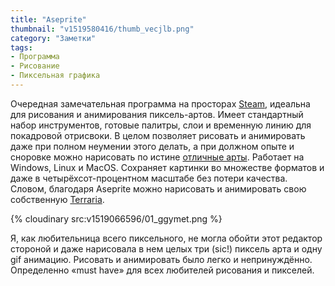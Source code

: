 ```yaml
---
title: "Aseprite"
thumbnail: "v1519580416/thumb_vecjlb.png"
category: "Заметки"
tags:
- Программа
- Рисование
- Пиксельная графика
---
```


Очередная замечательная программа на просторах [Steam][1], идеальна для рисования и анимирования пиксель-артов. Имеет стандартный набор инструментов, готовые палитры, слои и временную линию для покадровой отрисвоки. В целом позволяет рисовать и анимировать даже при полном неумении этого делать, а при должном опыте и сноровке можно нарисовать по истине [отличные арты][2]. Работает на Windows, Linux и MacOS. Сохраняет картинки во множестве форматов и даже в четырёхсот-процентном масштабе без потери качества. Словом, благодаря Aseprite можно нарисовать и анимировать свою собственную [Terraria][3]. 

<!-- more -->

{% cloudinary src:v1519066596/01_ggymet.png %}

Я, как любительница всего пиксельного, не могла обойти этот редактор стороной и даже нарисовала в нем целых три (sic!) пиксель арта и одну gif анимацию. Рисовать и анимировать было легко и непринуждённо. Определенно «must have» для всех любителей рисования и пикселей.

[1]:    http://store.steampowered.com/app/431730/Aseprite/
[2]:    http://steamcommunity.com/app/431730/images/
[3]:    http://store.steampowered.com/app/105600/Terraria/